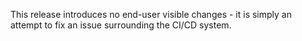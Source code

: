 This release introduces no end-user visible changes - it is simply an attempt to fix an issue surrounding the CI/CD system.
